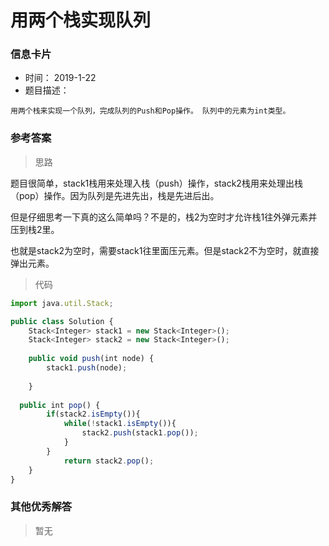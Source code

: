 # 用两个栈实现队列 

### 信息卡片 

- 时间： 2019-1-22
- 题目描述：

```
用两个栈来实现一个队列，完成队列的Push和Pop操作。 队列中的元素为int类型。
```



### 参考答案

> 思路

题目很简单，stack1栈用来处理入栈（push）操作，stack2栈用来处理出栈（pop）操作。因为队列是先进先出，栈是先进后出。

但是仔细思考一下真的这么简单吗？不是的，栈2为空时才允许栈1往外弹元素并压到栈2里。

也就是stack2为空时，需要stack1往里面压元素。但是stack2不为空时，就直接弹出元素。



> 代码

```js
import java.util.Stack;

public class Solution {
    Stack<Integer> stack1 = new Stack<Integer>();
    Stack<Integer> stack2 = new Stack<Integer>();
    
    public void push(int node) {
        stack1.push(node);
        
    }
    
  public int pop() {
        if(stack2.isEmpty()){
            while(!stack1.isEmpty()){
                stack2.push(stack1.pop());
            }
        }
            return stack2.pop();
    }
}
```







### 其他优秀解答 

> 暂无
